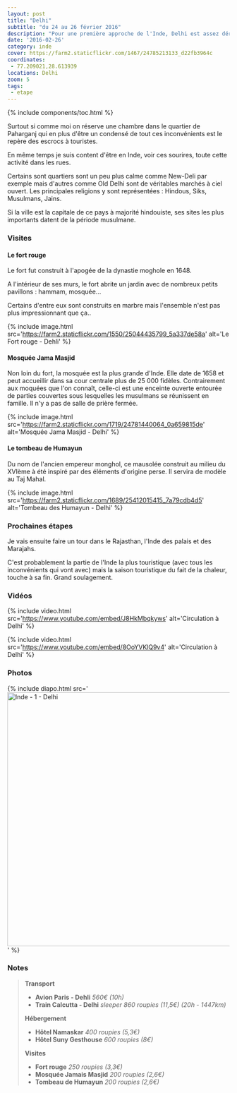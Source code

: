 ```yaml
---
layout: post
title: "Delhi"
subtitle: "du 24 au 26 février 2016"
description: "Pour une première approche de l'Inde, Delhi est assez déroutante : un monde fou, une circulation infernale, des coups de klaxons incessants, la pollution, les odeurs..."
date: '2016-02-26'
category: inde
cover: https://farm2.staticflickr.com/1467/24785213133_d22fb3964c
coordinates:
 - 77.209021,28.613939
locations: Delhi
zoom: 5
tags:
 - etape
---
```

{% include components/toc.html %}

Surtout si comme moi on réserve une chambre dans le quartier de Paharganj qui en plus d'être un condensé de tout ces inconvénients est le repère des escrocs à touristes.

En même temps je suis content d'être en Inde, voir ces sourires, toute cette activité dans les rues.

Certains sont quartiers sont un peu plus calme comme New-Deli par exemple mais d'autres comme Old Delhi sont de véritables marchés à ciel ouvert. Les principales religions y sont représentées : Hindous, Siks, Musulmans, Jains.

Si la ville est la capitale de ce pays à majorité hindouiste, ses sites les plus importants datent de la période musulmane.

### Visites

#### Le fort rouge

Le fort fut construit à l'apogée de la dynastie moghole en 1648.

A l'intérieur de ses murs, le fort abrite un jardin avec de nombreux petits pavillons : hammam, mosquée...

Certains d'entre eux sont construits en marbre mais l'ensemble n'est pas plus impressionnant  que ça..

{% include image.html src='https://farm2.staticflickr.com/1550/25044435799_5a337de58a' alt='Le Fort rouge - Dehli' %}

#### Mosquée Jama Masjid

Non loin du fort, la mosquée est la plus grande d'Inde. Elle date de 1658 et peut accueillir dans sa cour centrale plus de 25 000 fidèles. Contrairement aux moquées que l'on connaît, celle-ci est une enceinte ouverte entourée de parties couvertes sous lesquelles les musulmans se réunissent en famille. Il n'y a pas de salle de prière fermée.

{% include image.html
  src='https://farm2.staticflickr.com/1719/24781440064_0a659815de'
  alt='Mosquée Jama Masjid - Delhi'
%}

#### Le tombeau de Humayun

Du nom de l'ancien  empereur monghol,  ce mausolée construit au milieu du XVIème à été inspiré par des éléments d'origine perse. Il servira de modèle au Taj Mahal.

{% include image.html
src='https://farm2.staticflickr.com/1689/25412015415_7a79cdb4d5'
alt='Tombeau des Humayun - Delhi' %}

### Prochaines étapes

Je vais ensuite faire un tour dans le Rajasthan, l'Inde des palais et des Marajahs.

C'est probablement la partie de l'Inde la plus touristique (avec tous les inconvénients qui vont avec) mais la saison touristique du fait de la chaleur, touche à sa fin. Grand soulagement.

### Vidéos

{% include video.html
  src='https://www.youtube.com/embed/J8HkMbqkyws'
  alt='Circulation à Delhi'
%}

{% include video.html
  src='https://www.youtube.com/embed/8OoYVKlQ9v4'
  alt='Circulation à Delhi'
%}

### Photos

{% include diapo.html
  src='<a data-flickr-embed="true"  href="https://www.flickr.com/photos/planitude/albums/72157665120289032" title="Inde - 1 - Delhi"><img src="https://farm2.staticflickr.com/1467/24785213133_d22fb3964c_b.jpg" width="1024" height="576" alt="Inde - 1 - Delhi"></a><script async src="//embedr.flickr.com/assets/client-code.js" charset="utf-8"></script>'
%}

### Notes

>**Transport**
>
>- **Avion Paris - Dehli** *560€ (10h)*
>- **Train Calcutta - Delhi** *sleeper 860 roupies (11,5€) (20h - 1447km)*
>
>**Hébergement**
>
>- **Hôtel Namaskar** *400 roupies (5,3€)*
>- **Hôtel Suny Gesthouse** *600 roupies (8€)*
>
>**Visites**
>
>- **Fort rouge** *250 roupies (3,3€)*
>- **Mosquée Jamais Masjid** *200 roupies (2,6€)*
>- **Tombeau de Humayun** *200 roupies (2,6€)*
